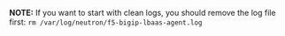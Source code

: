**NOTE:** If you want to start with clean logs, you should remove the log file first: 
`rm /var/log/neutron/f5-bigip-lbaas-agent.log`